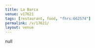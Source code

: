 ```yaml
---
title: La Barca
venue: v17621
tags: [restaurant, food, "fhrs:662574"]
permalink: /v/17621/
layout: venue
---
```

null